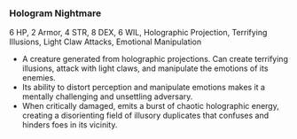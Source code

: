 ### Hologram Nightmare
6 HP, 2 Armor, 4 STR, 8 DEX, 6 WIL, Holographic Projection, Terrifying Illusions, Light Claw Attacks, Emotional Manipulation

- A creature generated from holographic projections. Can create terrifying illusions, attack with light claws, and manipulate the emotions of its enemies.
- Its ability to distort perception and manipulate emotions makes it a mentally challenging and unsettling adversary.
- When critically damaged, emits a burst of chaotic holographic energy, creating a disorienting field of illusory duplicates that confuses and hinders foes in its vicinity.

